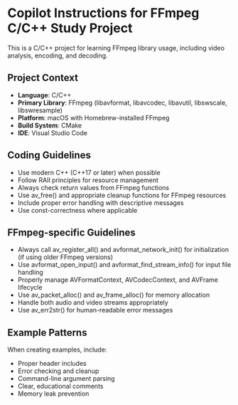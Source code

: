 # Copilot Instructions for FFmpeg C/C++ Study Project

<!-- Use this file to provide workspace-specific custom instructions to Copilot. For more details, visit https://code.visualstudio.com/docs/copilot/copilot-customization#_use-a-githubcopilotinstructionsmd-file -->

This is a C/C++ project for learning FFmpeg library usage, including video analysis, encoding, and decoding.

## Project Context
- **Language**: C/C++
- **Primary Library**: FFmpeg (libavformat, libavcodec, libavutil, libswscale, libswresample)
- **Platform**: macOS with Homebrew-installed FFmpeg
- **Build System**: CMake
- **IDE**: Visual Studio Code

## Coding Guidelines
- Use modern C++ (C++17 or later) when possible
- Follow RAII principles for resource management
- Always check return values from FFmpeg functions
- Use av_free() and appropriate cleanup functions for FFmpeg resources
- Include proper error handling with descriptive messages
- Use const-correctness where applicable

## FFmpeg-specific Guidelines
- Always call av_register_all() and avformat_network_init() for initialization (if using older FFmpeg versions)
- Use avformat_open_input() and avformat_find_stream_info() for input file handling
- Properly manage AVFormatContext, AVCodecContext, and AVFrame lifecycle
- Use av_packet_alloc() and av_frame_alloc() for memory allocation
- Handle both audio and video streams appropriately
- Use av_err2str() for human-readable error messages

## Example Patterns
When creating examples, include:
- Proper header includes
- Error checking and cleanup
- Command-line argument parsing
- Clear, educational comments
- Memory leak prevention
